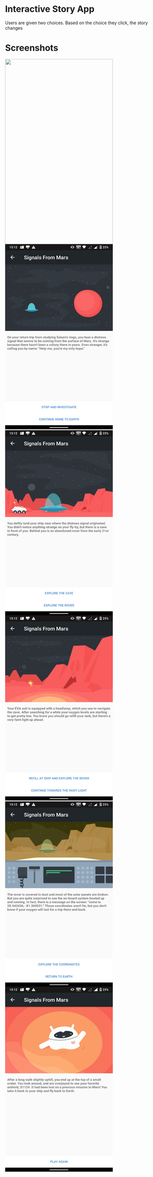 # Interactive Story App
Users are given two choices. Based on the choice they click, the story changes

# Screenshots
<img src="images/1.jpeg" width="350" height="600" align="left">  <img src="images/2.jpeg" width="350" height="600" aligh="right">
<img src="images/3.jpeg" width="350" height="600" align="left">  <img src="images/4.jpeg" width="350" height="600" aligh="right">
<img src="images/5.jpeg" width="350" height="600" align="left">  <img src="images/6.jpeg" width="350" height="600" aligh="right">
